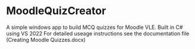 # MoodleQuizCreator
A simple windows app to build MCQ quizzes for Moodle VLE.
Built in C# using VS 2022 
For detailed useage instructions see the documentation file (Creating Moodle Quizzes.docx)